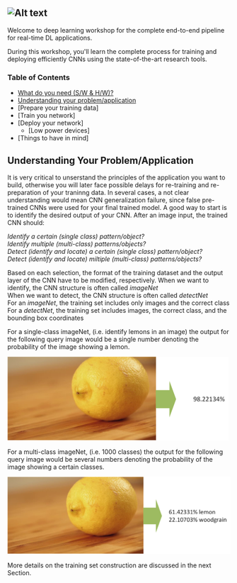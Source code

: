 ![Alt text](http://i.imgur.com/geLD4Xh.jpg)
---
Welcome to deep learning workshop for the complete end-to-end pipeline for real-time DL applications.

During this workshop, you'll learn the complete process for training and deploying efficiently CNNs using the state-of-the-art research tools.

### Table of Contents

* [What do you need (S/W & H/W)?](docs/prerequisites.md)
* [Understanding your problem/application](#understanding-your-problem/application)
* [Prepare your training data]
* [Train you network]
* [Deploy your network]
    * [Low power devices]
* [Things to have in mind]

## Understanding Your Problem/Application

It is very critical to unserstand the principles of the application you want to build, otherwise you will later face possible delays for re-training and re-preparation of your traninng data. In several cases, a not clear understanding would mean CNN generalization failure, since false pre-trained CNNs were used for your final trained model. 
A good way to start is to identify the desired output of your CNN. 
After an image input, the trained CNN should:

*Identify a certain (single class) pattern/object?*<br>
*Identify multiple (multi-class) patterns/objects?*<br>
*Detect (identify and locate) a certain (single class) pattern/object?*<br>
*Detect (identify and locate) miltiple (multi-class) patterns/objects?*<br>

Based on each selection, the format of the training dataset and the output layer of the CNN have to be modified, respectively.
When we want to identify, the CNN structure is often called *imageNet* <br>
When we want to detect, the CNN structure is often called *detectNet* <br>
For an *imageNet*, the training set includes only images and the correct class<br>
For a *detectNet*, the training set includes images, the correct class, and the bounding box coordinates<br>

For a single-class imageNet, (i.e. identify lemons in an image) the output for the following query image would be a single number denoting the probability of the image showing a lemon. 

<img src="https://raw.githubusercontent.com/aaman-ee/deeplearning/master/docs/lemon.png" width="500"/>

For a multi-class imageNet, (i.e. 1000 classes) the output for the following query image would be several numbers denoting the probability of the image showing a certain classes. 

<img src=https://raw.githubusercontent.com/aaman-ee/deeplearning/master/docs/lemonandwoodgrain.png width="545"/>

More details on the training set construction are discussed in the next Section.
